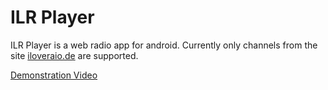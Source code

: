 # ILR Player
ILR Player is a web radio app for android. Currently only channels from the site [iloveraio.de](http://www.iloveradio.de/) are supported.

[Demonstration Video](https://youtu.be/Afj-_MnU08o)